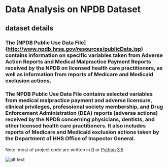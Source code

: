 # Data Analysis on NPDB Dataset

## dataset details
### The [NPDB Public Use Data File] (http://www.npdb.hrsa.gov/resources/publicData.jsp) contains information on specific variables taken from Adverse Action Reports and Medical Malpractice Payment Reports received by the NPDB on licensed health care practitioners, as well as information from reports of Medicare and Medicaid exclusion actions.

### The NPDB Public Use Data File contains selected variables from medical malpractice payment and adverse licensure, clinical privileges, professional society membership, and Drug Enforcement Administration (DEA) reports (adverse actions) received by the NPDB concerning physicians, dentists, and other licensed health care practitioners. It also includes reports of Medicare and Medicaid exclusion actions taken by the Department of HHS Office of Inspector General.

Note: most of project code are written in [R](https://www.r-project.org) or [Python 3.5](https://www.python.org)

![alt text](http://www.cdm.depaul.edu/ipd/PublishingImages/hero-data-science-for-business-@2x.jpg)
